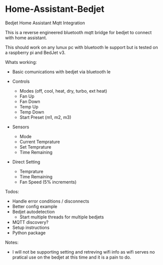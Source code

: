 # Home-Assistant-Bedjet
Bedjet Home Assistant Mqtt Integration

This is a reverse engineered bluetooth mqtt bridge for bedjet to connect with home assistant.

This should work on any lunux pc with bluetooth le support but is tested on a raspberry pi and BedJet v3.

Whats working:
  - Basic comunications with bedjet via bluetooth le
  - Controls
    - Modes (off, cool, heat, dry, turbo, ext heat)
    - Fan Up
    - Fan Down
    - Temp Up
    - Temp Down
    - Start Preset (m1, m2, m3)

  - Sensors
    - Mode
    - Current Temprature
    - Set Temprature
    - Time Remaining
    
  - Direct Setting
    - Temprature
    - Time Remaining
    - Fan Speed (5% increments) 
  
Todos:
  - Handle error conditions / disconnects
  - Better config example
  - Bedjet autodetection
    - Start multiple threads for multiple bedjets
  - MQTT discovery?
  - Setup instructions
  - Python package

Notes:
  - I will not be supporting setting and retreving wifi info as wifi serves no pratical use on the bedjet at this time and it is a pain to do.
